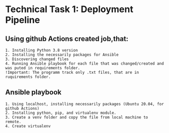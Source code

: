 # Technical Task 1: Deployment Pipeline

## Using github Actions created job,that:
    1. Installing Python 3.8 version
    2. Installing the necessarily packages for Ansible
    3. Discovering changed files
    4. Running Ansible playbook for each file that was changed/created and was puted in requirements folder. 
    !Important: The programm track only .txt files, that are in ruquirements folder. 

## Ansible playbook 
    1. Using localhost, installing necessarily packages (Ubuntu 20.04, for github Actions)
    2. Installing python, pip, and virtualenv module.
    3. Create a venv folder and copy the file from local machine to remote.
    4. Create virtualenv
